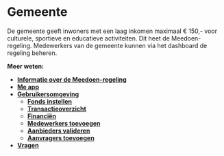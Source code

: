 # Gemeente

De gemeente geeft inwoners met een laag inkomen maximaal € 150,- voor culturele, sportieve en educatieve activiteiten. Dit heet de Meedoen-regeling. Medewerkers van de gemeente kunnen via het dashboard de regeling beheren.

**Meer weten:**

* **[Informatie over de Meedoen-regeling](https://help.forus.io/nijmegen/gemeente/algemeen/)**
* **[Me app](https://help.forus.io/nijmegen/gemeente/me/)**
* **[Gebruikersomgeving](https://help.forus.io/nijmegen/gemeente/gebruikersomgeving/)**
    * **[Fonds instellen](https://help.forus.io/nijmegen/gemeente/fonds/)**
    * **[Transactieoverzicht](https://help.forus.io/nijmegen/gemeente/transactieoverzicht/)**
    * **[Financiën](https://help.forus.io/nijmegen/gemeente/financien/)**
    * **[Medewerkers toevoegen](https://help.forus.io/nijmegen/gemeente/medewerkers/)**
    * **[Aanbieders valideren](https://help.forus.io/nijmegen/gemeente/aanbieders/)**
    * **[Aanvragers toevoegen](https://help.forus.io/nijmegen/gemeente/aanvragers/)**
* **[Vragen](http://help.forus.io/nijmegen/aanbieder/vragen/)**
